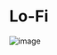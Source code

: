 # Lo-Fi








![image](https://github.com/user-attachments/assets/ac659068-ebe8-4cae-a11e-6867a18181d9)
